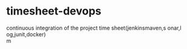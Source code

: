# timesheet-devops

continuous integration of the project time sheet(jenkinsmaven,s    onar,l  og,junit,docker)    
m
